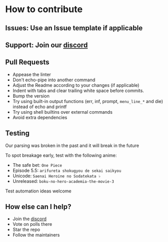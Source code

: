 # How to contribute

## Issues: Use an Issue template if applicable

## Support: Join our [discord](https://discord.gg/aqu7GpqVmR)

## Pull Requests

- Appease the linter
- Don't echo-pipe into another command
- Adjust the Readme according to your changes (if applicable)
- Indent with tabs and clear trailing white space before commits.
- Bump the version
- Try using built-in output functions (err, inf, prompt, `menu_line_*` and die) instead of echo and printf
- Try using shell builtins over external commands
- Avoid extra dependencies

## Testing

Our parsing was broken in the past and it will break in the future

To spot breakage early, test with the following anime:

- The safe bet: `One Piece`
- Episode 5.5: `arifureta shokugyou de sekai saikyou`
- Unicode: `Saenai Heroine no Sodatekata ♭`
- Unreleased: `boku-no-hero-academia-the-movie-3`

Test automation ideas welcome

## How else can I help?

- Join the [discord](https://discord.gg/aqu7GpqVmR)
- Vote on polls there
- Star the repo
- Follow the maintainers
